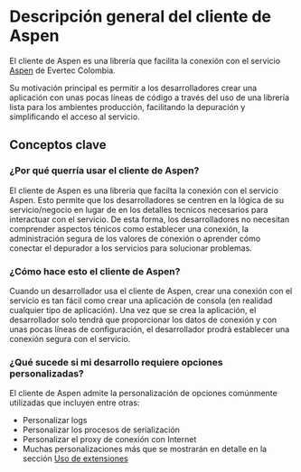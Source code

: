# Descripción general del cliente de Aspen

El cliente de Aspen es una librería que facilita la conexión con el servicio [Aspen](https://processa-aspen.readthedocs.io/) de Evertec Colombia.

Su motivación principal es permitir  a los desarrolladores crear una aplicación con unas pocas líneas de código
a través del uso de una librería lista para los ambientes producción, facilitando la depuración y simplificando el 
acceso al servicio.

## Conceptos clave

### ¿Por qué querría usar el cliente de Aspen?

El cliente de Aspen es una libreria que facilta la conexión con el servicio Aspen. Esto permite que los
desarrolladores se centren en la lógica de su servicio/negocio en lugar de en los detalles tecnicos necesarios para interactuar con el  servicio. De esta forma, los desarrolladores no necesitan comprender aspectos ténicos como establecer una conexión, la administración segura de los valores de conexión o aprender cómo conectar el depurador a los servicios para solucionar problemas.

### ¿Cómo hace esto el cliente de Aspen? 

Cuando un desarrollador usa el cliente de Aspen, crear una conexión con el servicio es tan fácil como crear una aplicación de consola (en realidad cualquier tipo de aplicación). Una vez que se crea la aplicación, el desarrollador solo tendrá que proporcionar los datos de conexión y con unas pocas líneas de configuración, el desarrollador prodrá establecer una conexión segura con el servicio.

### ¿Qué sucede si mi desarrollo requiere opciones personalizadas? 

El cliente de Aspen admite la personalización de opciones comúnmente utilizadas que incluyen entre otras:

- Personalizar logs
- Personalizar los procesos de serialización
- Personalizar el proxy de conexión con Internet
- Muchas personalizaciones más que se mostrarán en detalle en la sección [Uso de extensiones](ServiceLocator.md)
